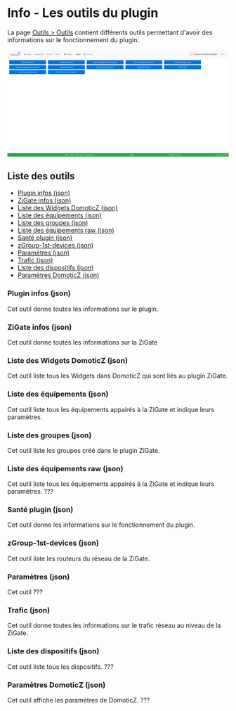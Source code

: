 # Info - Les outils du plugin

La page [Outils > Outils](WebUI_Outils.md#outils) contient différents outils permettant d'avoir des informations sur le fonctionnement du plugin.

![Device Management](Images/FR_WebUI-Outils-Outils.png)

## Liste des outils

* [Plugin infos (json)](#plugin-infos-json)
* [ZiGate infos (json)](#zigate-infos-json)
* [Liste des Widgets DomoticZ (json)](#liste-des-widgets-domoticz-json)
* [Liste des équipements (json)](#liste-des-%C3%A9quipements-json)
* [Liste des groupes (json)](#liste-des-groupes-json)
* [Liste des équipements raw (json)](#liste-des-%C3%A9quipements-raw-json)
* [Santé plugin (json)](#sant%C3%A9-plugin-json)
* [zGroup-1st-devices (json)](#zgroup-1st-devices-json)
* [Paramètres (json)](#param%C3%A8tres-json)
* [Trafic (json)](#trafic-json)
* [Liste des dispositifs (json)](#liste-des-dispositifs-json)
* [Paramètres DomoticZ (json)](#param%C3%A8tres-domoticz-json)


### Plugin infos (json)

Cet outil donne toutes les informations sur le plugin.

### ZiGate infos (json)

Cet outil donne toutes les informations sur la ZiGate

### Liste des Widgets DomoticZ (json)

Cet outil liste tous les Widgets dans DomoticZ qui sont liés au plugin ZiGate.

### Liste des équipements (json)

Cet outil liste tous les équipements appairés à la ZiGate et indique leurs paramètres.

### Liste des groupes (json)

Cet outil liste les groupes créé dans le plugin ZiGate.

### Liste des équipements raw (json)

Cet outil liste tous les équipements appairés à la ZiGate et indique leurs paramètres. ???

### Santé plugin (json)

Cet outil donne les informations sur le fonctionnement du plugin.

### zGroup-1st-devices (json)

Cet outil liste les routeurs du réseau de la ZiGate.

### Paramètres (json)

Cet outil ???

### Trafic (json)

Cet outil donne toutes les informations sur le trafic réseau au niveau de la ZiGate.

### Liste des dispositifs (json)

Cet outil liste tous les dispositifs. ???

### Paramètres DomoticZ (json)

Cet outil affiche les paramètres de DomoticZ. ???
